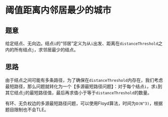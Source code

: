 # 阈值距离内邻居最少的城市

## 题意

给定结点、无向边。结点`i`的“邻居”定义为从`i`出发、距离在`distanceThreshold`之内的所有结点`j`，求邻居最少的结点。

## 思路

由于结点之间可能有多条路径，为了确保在`distanceThreshold`内存在，我们考虑最短路径，那么问题就转化为一个【多源最短路径问题】：对于每个结点`i`，求`i`到其它结点`j`的最短路径值，最后再求值小于等于`distanceThreshold`的数量。

有环、无负权边的多源最短路径问题，可以使用Floyd算法，时间为`O(N^3)`，根据题目限制也不会TLE。
